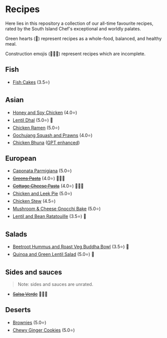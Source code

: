 # Recipes

Here lies in this repository a collection of our all-time favourite recipes, rated by the South Island Chef's exceptional and worldly palates.

Green hearts (💚) represent recipes as a whole-food, balanced, and healthy meal.

Construction emojis (🚧👷‍♂️) represent recipes which are incomplete.

## Fish

- [Fish Cakes](files/fish_cakes.md) (3.5⭐️)

## Asian

- [Honey and Soy Chicken](files/honey_and_soy_chicken.md) (4.0⭐️)
- [Lentil Dhal](lentil_dhal.md) (5.0⭐️) 💚
- [Chicken Ramen](files/chicken_ramen.md) (5.0⭐️)
- [Gochujang Squash and Prawns](files/roasted_gochujang_squash.md) (4.0⭐️)
- [Chicken Bhuna](files/curry_secret.md) ([GPT enhanced](files/curry_secret_gpt.md))

## European

- [Caponata Parmigiana](files/caponata_parmigiana.md) (5.0⭐️)
- [~~Greens Pasta~~](files/greens_pasta.md) (4.0⭐️) 🚧👷‍♂️
- [~~Cottage Cheese Pasta~~](files/cottage_cheese_pasta.md) (4.0⭐️) 🚧👷‍♂️
- [Chicken and Leek Pie](files/chicken_pie.md) (5.0⭐️)
- [Chicken Stew](files/chicken_stew.md) (4.5⭐️)
- [Mushroom & Cheese Gnocchi Bake](files/mushroom_gnocchi_bake.md) (5.0⭐️)
- [Lentil and Bean Ratatouille](files/lentil_and_bean_ratatouille.md) (3.5⭐️) 💚

## Salads

- [Beetroot Hummus and Roast Veg Buddha Bowl](files/beetroot_buddha_bowl.md) (3.5⭐️) 💚
- [Quinoa and Green Lentil Salad](files/green_lentil_salad.md) (5.0⭐️) 💚

## Sides and sauces

> Note: sides and sauces are unrated.

- [~~Salsa Verde~~](files/salsa_verde.md) 🚧👷‍♂️

## Deserts

- [Brownies](files/brownies.md) (5.0⭐️)
- [Chewy Ginger Cookies](files/ginger_cookies.md) (5.0⭐️)